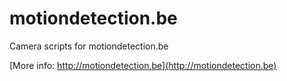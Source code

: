 # motiondetection.be
Camera scripts for motiondetection.be

[More info: http://motiondetection.be](http://motiondetection.be)

